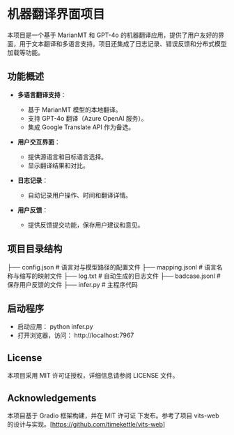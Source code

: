 # 机器翻译界面项目
本项目是一个基于 MarianMT 和 GPT-4o 的机器翻译应用，提供了用户友好的界面，用于文本翻译和多语言支持。项目还集成了日志记录、错误反馈和分布式模型加载等功能。

## 功能概述

- **多语言翻译支持**：
  - 基于 MarianMT 模型的本地翻译。
  - 支持 GPT-4o 翻译（Azure OpenAI 服务）。
  - 集成 Google Translate API 作为备选。

- **用户交互界面**：
  - 提供源语言和目标语言选择。
  - 显示翻译结果和对比。

- **日志记录**：
  - 自动记录用户操作、时间和翻译详情。

- **用户反馈**：
  - 提供反馈提交功能，保存用户建议和意见。


## 项目目录结构
├── config.json          # 语言对与模型路径的配置文件
├── mapping.jsonl        # 语言名称与缩写的映射文件
├── log.txt              # 自动生成的日志文件
├── badcase.jsonl        # 保存用户反馈的文件
├── infer.py              # 主程序代码

## 启动程序
- 启动应用：
  python infer.py
- 打开浏览器，访问：
  http://localhost:7967

## License

本项目采用 MIT 许可证授权，详细信息请参阅 LICENSE 文件。

## Acknowledgements
本项目基于 Gradio 框架构建，并在 MIT 许可证 下发布。参考了项目 vits-web 的设计与实现。[https://github.com/timekettle/vits-web]